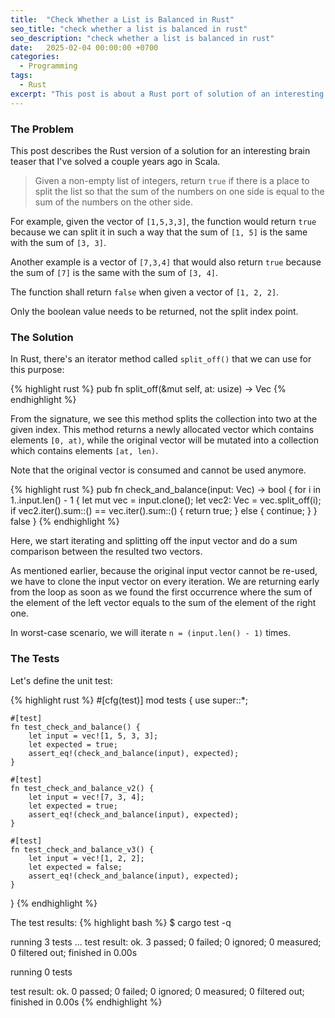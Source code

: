 ```yaml
---
title:  "Check Whether a List is Balanced in Rust"
seo_title: "check whether a list is balanced in rust"
seo_description: "check whether a list is balanced in rust"
date:   2025-02-04 00:00:00 +0700
categories:
  - Programming
tags:
  - Rust
excerpt: "This post is about a Rust port of solution of an interesting brain teaser that I've solved a couple years ago using Scala..."
---
```

### The Problem
This post describes the Rust version of a solution for an interesting brain teaser that I've solved a couple years ago in Scala. 

> Given a non-empty list of integers, return `true` if there is a place to split the list so that the sum of the numbers on one side is equal to the sum of the numbers on the other side. 

For example, given the vector of `[1,5,3,3]`, the function would return `true` because we can split it in such a way that the sum of `[1, 5]` is the same with the sum of `[3, 3]`. 

Another example is a vector of `[7,3,4]` that would also return `true` because the sum of `[7]` is the same with the sum of `[3, 4]`. 

The function shall return `false` when given a vector of `[1, 2, 2]`.

Only the boolean value needs to be returned, not the split index point.

### The Solution
In Rust, there's an iterator method called `split_off()` that we can use for this purpose:

{% highlight rust %}
pub fn split_off(&mut self, at: usize) -> Vec<T>
{% endhighlight %}

From the signature, we see this method splits the collection into two at the given index. This method returns a newly allocated vector which contains elements `[0, at)`, while the original vector will be mutated into a collection which contains elements `[at, len)`. 

Note that the original vector is consumed and cannot be used anymore.

{% highlight rust %}
pub fn check_and_balance(input: Vec<i32>) -> bool {
    for i in 1..input.len() - 1 {
        let mut vec = input.clone();
        let vec2: Vec<i32> = vec.split_off(i);
        if vec2.iter().sum::<i32>() == vec.iter().sum::<i32>() {
            return true;
        } else {
            continue;
        }
    }
    false
}
{% endhighlight %}

Here, we start iterating and splitting off the input vector and do a sum comparison between the resulted two vectors. 

As mentioned earlier, because the original input vector cannot be re-used, we have to clone the input vector on every iteration. We are returning early from the loop as soon as we found the first occurrence where the sum of the element of the left vector equals to the sum of the element of the right one. 

In worst-case scenario, we will iterate `n = (input.len() - 1)` times.

### The Tests
Let's define the unit test:

{% highlight rust %}
#[cfg(test)]
mod tests {
    use super::*;

    #[test]
    fn test_check_and_balance() {
        let input = vec![1, 5, 3, 3];
        let expected = true;
        assert_eq!(check_and_balance(input), expected);
    }

    #[test]
    fn test_check_and_balance_v2() {
        let input = vec![7, 3, 4];
        let expected = true;
        assert_eq!(check_and_balance(input), expected);
    }

    #[test]
    fn test_check_and_balance_v3() {
        let input = vec![1, 2, 2];
        let expected = false;
        assert_eq!(check_and_balance(input), expected);
    }
}
{% endhighlight %}

The test results:
{% highlight bash %}
$ cargo test -q

running 3 tests
...
test result: ok. 3 passed; 0 failed; 0 ignored; 0 measured; 0 filtered out; finished in 0.00s


running 0 tests

test result: ok. 0 passed; 0 failed; 0 ignored; 0 measured; 0 filtered out; finished in 0.00s
{% endhighlight %}
